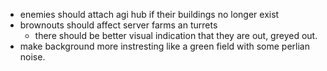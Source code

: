 - enemies should attach agi hub if their buildings no longer exist
- brownouts should affect server farms an turrets
    - there should be better visual indication that they are out, greyed out.
- make background more instresting like a green field with some perlian noise.
